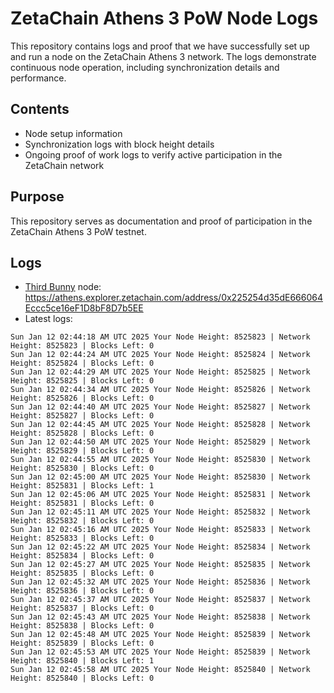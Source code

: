 # ZetaChain Athens 3 PoW Node Logs
This repository contains logs and proof that we have successfully set up and run a node on the ZetaChain Athens 3 network. The logs demonstrate continuous node operation, including synchronization details and performance.

## Contents
- Node setup information
- Synchronization logs with block height details
- Ongoing proof of work logs to verify active participation in the ZetaChain network

## Purpose
This repository serves as documentation and proof of participation in the ZetaChain Athens 3 PoW testnet.

## Logs

- [Third Bunny](https://thirdbunny.xyz/) node: https://athens.explorer.zetachain.com/address/0x225254d35dE666064Eccc5ce16eF1D8bF8D7b5EE
- Latest logs:
```
Sun Jan 12 02:44:18 AM UTC 2025 Your Node Height: 8525823 | Network Height: 8525823 | Blocks Left: 0
Sun Jan 12 02:44:24 AM UTC 2025 Your Node Height: 8525824 | Network Height: 8525824 | Blocks Left: 0
Sun Jan 12 02:44:29 AM UTC 2025 Your Node Height: 8525825 | Network Height: 8525825 | Blocks Left: 0
Sun Jan 12 02:44:34 AM UTC 2025 Your Node Height: 8525826 | Network Height: 8525826 | Blocks Left: 0
Sun Jan 12 02:44:40 AM UTC 2025 Your Node Height: 8525827 | Network Height: 8525827 | Blocks Left: 0
Sun Jan 12 02:44:45 AM UTC 2025 Your Node Height: 8525828 | Network Height: 8525828 | Blocks Left: 0
Sun Jan 12 02:44:50 AM UTC 2025 Your Node Height: 8525829 | Network Height: 8525829 | Blocks Left: 0
Sun Jan 12 02:44:55 AM UTC 2025 Your Node Height: 8525830 | Network Height: 8525830 | Blocks Left: 0
Sun Jan 12 02:45:00 AM UTC 2025 Your Node Height: 8525830 | Network Height: 8525831 | Blocks Left: 1
Sun Jan 12 02:45:06 AM UTC 2025 Your Node Height: 8525831 | Network Height: 8525831 | Blocks Left: 0
Sun Jan 12 02:45:11 AM UTC 2025 Your Node Height: 8525832 | Network Height: 8525832 | Blocks Left: 0
Sun Jan 12 02:45:16 AM UTC 2025 Your Node Height: 8525833 | Network Height: 8525833 | Blocks Left: 0
Sun Jan 12 02:45:22 AM UTC 2025 Your Node Height: 8525834 | Network Height: 8525834 | Blocks Left: 0
Sun Jan 12 02:45:27 AM UTC 2025 Your Node Height: 8525835 | Network Height: 8525835 | Blocks Left: 0
Sun Jan 12 02:45:32 AM UTC 2025 Your Node Height: 8525836 | Network Height: 8525836 | Blocks Left: 0
Sun Jan 12 02:45:37 AM UTC 2025 Your Node Height: 8525837 | Network Height: 8525837 | Blocks Left: 0
Sun Jan 12 02:45:43 AM UTC 2025 Your Node Height: 8525838 | Network Height: 8525838 | Blocks Left: 0
Sun Jan 12 02:45:48 AM UTC 2025 Your Node Height: 8525839 | Network Height: 8525839 | Blocks Left: 0
Sun Jan 12 02:45:53 AM UTC 2025 Your Node Height: 8525839 | Network Height: 8525840 | Blocks Left: 1
Sun Jan 12 02:45:58 AM UTC 2025 Your Node Height: 8525840 | Network Height: 8525840 | Blocks Left: 0
```

